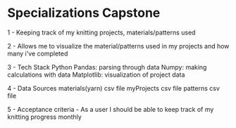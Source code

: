 # Specializations Capstone
1 - Keeping track of my knitting projects, materials/patterns used
    
2 - Allows me to visualize the material/patterns used in my projects and how many i've completed
    
3 - Tech Stack
    Python
    Pandas: parsing through data
    Numpy: making calculations with data
    Matplotlib: visualization of project data
    
4 - Data Sources
    materials(yarn) csv file
    myProjects csv file
    patterns csv file
    
5 - Acceptance criteria
    - As a user I should be able to keep track of my knitting progress monthly
